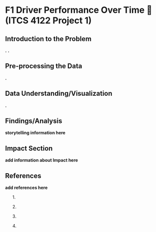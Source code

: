 # F1 Driver Performance Over Time :checkered_flag: (ITCS 4122 Project 1)
<b></b>
<H2>Introduction to the Problem</H2>
<b>.</b>
<b>.</b>
<h2>Pre-processing the Data</h2>
<b>.</b>
<h2>Data Understanding/Visualization</h2>
<b>.</b>
<img />
<h2>Findings/Analysis</h2>
<b>storytelling information here</b>
<h2>Impact Section</h2>
<b>add information about Impact here</b>
<h2>References</h2>
<b>add references here</b>
<ul>1. </ul>
<ul>2. </ul>
<ul>3. </ul>
<ul>4. </ul>
